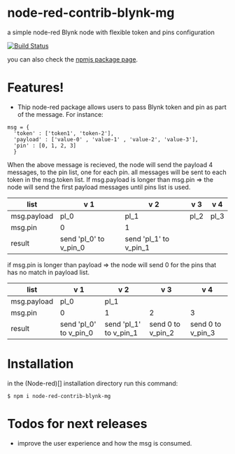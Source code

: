 # node-red-contrib-blynk-mg
a simple node-red Blynk node with flexible token and pins configuration
 
[![Build Status](https://travis-ci.org/joemccann/dillinger.svg?branch=master)](https://travis-ci.org/joemccann/dillinger)

you can also check the [npmjs package page](https://www.npmjs.com/package/node-red-contrib-blynk-mg).

# Features!

  - Thip node-red package allows users to pass Blynk token and pin as part of the message. For instance:
  ```
msg = {
    'token' : ['token1', 'token-2'],
    'payload' : ['value-0' , 'value-1' , 'value-2', 'value-3'],
    'pin' : [0, 1, 2, 3]
    }   
```
  When the above message is recieved, the node will send the payload 4 messages, to the pin list, one for each pin. all messages will be sent to each token in the msg.token list.
  If msg.payload is longer than msg.pin => the node will send the first payload messages until pins list is used.
  
  | list        | v 1                     |  v 2                   |  v 3 | v 4  |
  |-------------|-------------------------|------------------------|------|------|
  | msg.payload | pl_0                    | pl_1                   | pl_2 | pl_3 |
  | msg.pin     | 0                       | 1                      |      |      |
  | result      | send 'pl_0'  to v_pin_0 | send 'pl_1' to v_pin_1 |      |      |

  if msg.pin is longer than payload => the node will send 0 for the pins that has no match in payload list.
  
  | list        | v 1                     | v 2                    | v 3                | v 4                |
  |-------------|-------------------------|------------------------|--------------------|--------------------|
  | msg.payload | pl_0                    | pl_1                   |                    |                    |
  | msg.pin     | 0                       | 1                      | 2                  | 3                  |
  | result      | send 'pl_0'  to v_pin_0 | send 'pl_1' to v_pin_1 | send 0 to  v_pin_2 | send 0 to  v_pin_3 |

# Installation
in the (Node-red)[] installation directory run this command:

```
$ npm i node-red-contrib-blynk-mg
```


# Todos for next releases

 - improve the user experience and how the msg is consumed.
